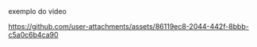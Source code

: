 exemplo do video


https://github.com/user-attachments/assets/86119ec8-2044-442f-8bbb-c5a0c6b4ca90

